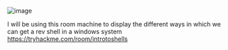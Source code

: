 
![image](https://github.com/Theincognitomode/What-the-shell/assets/73027020/83dd81d1-2ec9-44ae-b084-cd13bfbaf833)

I will be using this room machine to display the different ways in which we can get a rev shell in a windows system  https://tryhackme.com/room/introtoshells
